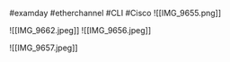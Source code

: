 #examday #etherchannel #CLI #Cisco 
![[IMG_9655.png]]

![[IMG_9662.jpeg]]
![[IMG_9656.jpeg]]

![[IMG_9657.jpeg]]